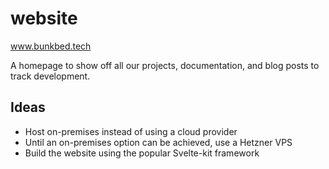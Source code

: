 # website

www.bunkbed.tech

A homepage to show off all our projects, documentation, and blog posts to track development.

## Ideas

- Host on-premises instead of using a cloud provider
- Until an on-premises option can be achieved, use a Hetzner VPS
- Build the website using the popular Svelte-kit framework
